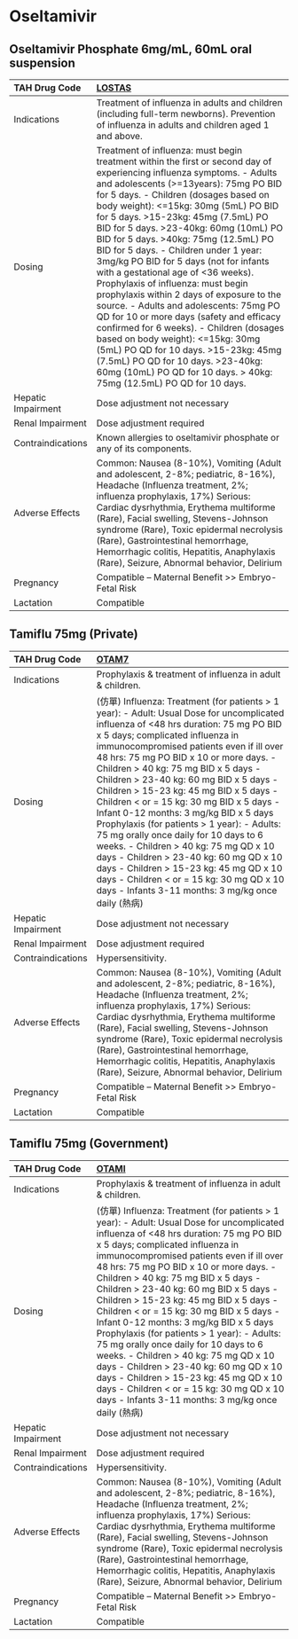 # Oseltamivir

## Oseltamivir Phosphate 6mg/mL, 60mL oral suspension

| TAH Drug Code      | [LOSTAS](https://www.tahsda.org.tw/drugs/hissearch.php?drug_code=LOSTAS)                                                                                                                                                                                                                                                                                                                                                                                                                                                                                                                                                                                                                                                                                                                                                                                                                                        |
|:-------------------|:----------------------------------------------------------------------------------------------------------------------------------------------------------------------------------------------------------------------------------------------------------------------------------------------------------------------------------------------------------------------------------------------------------------------------------------------------------------------------------------------------------------------------------------------------------------------------------------------------------------------------------------------------------------------------------------------------------------------------------------------------------------------------------------------------------------------------------------------------------------------------------------------------------------|
| Indications        | Treatment of influenza in adults and children (including full-term newborns). Prevention of influenza in adults and children aged 1 and above.                                                                                                                                                                                                                                                                                                                                                                                                                                                                                                                                                                                                                                                                                                                                                                  |
| Dosing             | Treatment of influenza: must begin treatment within the first or second day of experiencing influenza symptoms. - Adults and adolescents (>=13years): 75mg PO BID for 5 days. - Children (dosages based on body weight): <=15kg: 30mg (5mL) PO BID for 5 days. >15-23kg: 45mg (7.5mL) PO BID for 5 days. >23-40kg: 60mg (10mL) PO BID for 5 days. >40kg: 75mg (12.5mL) PO BID for 5 days. - Children under 1 year: 3mg/kg PO BID for 5 days (not for infants with a gestational age of <36 weeks). Prophylaxis of influenza: must begin prophylaxis within 2 days of exposure to the source. - Adults and adolescents: 75mg PO QD for 10 or more days (safety and efficacy confirmed for 6 weeks). - Children (dosages based on body weight): <=15kg: 30mg (5mL) PO QD for 10 days. >15-23kg: 45mg (7.5mL) PO QD for 10 days. >23-40kg: 60mg (10mL) PO QD for 10 days. > 40kg: 75mg (12.5mL) PO QD for 10 days. |
| Hepatic Impairment | Dose adjustment not necessary                                                                                                                                                                                                                                                                                                                                                                                                                                                                                                                                                                                                                                                                                                                                                                                                                                                                                   |
| Renal Impairment   | Dose adjustment required                                                                                                                                                                                                                                                                                                                                                                                                                                                                                                                                                                                                                                                                                                                                                                                                                                                                                        |
| Contraindications  | Known allergies to oseltamivir phosphate or any of its components.                                                                                                                                                                                                                                                                                                                                                                                                                                                                                                                                                                                                                                                                                                                                                                                                                                              |
| Adverse Effects    | Common: Nausea (8-10%), Vomiting (Adult and adolescent, 2-8%; pediatric, 8-16%), Headache (Influenza treatment, 2%; influenza prophylaxis, 17%) Serious: Cardiac dysrhythmia, Erythema multiforme (Rare), Facial swelling, Stevens-Johnson syndrome (Rare), Toxic epidermal necrolysis (Rare), Gastrointestinal hemorrhage, Hemorrhagic colitis, Hepatitis, Anaphylaxis (Rare), Seizure, Abnormal behavior, Delirium                                                                                                                                                                                                                                                                                                                                                                                                                                                                                            |
| Pregnancy          | Compatible – Maternal Benefit >> Embryo-Fetal Risk                                                                                                                                                                                                                                                                                                                                                                                                                                                                                                                                                                                                                                                                                                                                                                                                                                                              |
| Lactation          | Compatible                                                                                                                                                                                                                                                                                                                                                                                                                                                                                                                                                                                                                                                                                                                                                                                                                                                                                                      |

## Tamiflu 75mg (Private)

| TAH Drug Code      | [OTAM7](https://www.tahsda.org.tw/drugs/hissearch.php?drug_code=OTAM7)                                                                                                                                                                                                                                                                                                                                                                                                                                                                                                                                                                                                                                                                                                                                 |
|:-------------------|:-------------------------------------------------------------------------------------------------------------------------------------------------------------------------------------------------------------------------------------------------------------------------------------------------------------------------------------------------------------------------------------------------------------------------------------------------------------------------------------------------------------------------------------------------------------------------------------------------------------------------------------------------------------------------------------------------------------------------------------------------------------------------------------------------------|
| Indications        | Prophylaxis & treatment of influenza in adult & children.                                                                                                                                                                                                                                                                                                                                                                                                                                                                                                                                                                                                                                                                                                                                              |
| Dosing             | (仿單) Influenza: Treatment (for patients > 1 year): - Adult: Usual Dose for uncomplicated influenza of <48 hrs duration: 75 mg PO BID x 5 days; complicated influenza in immunocompromised patients even if ill over 48 hrs: 75 mg PO BID x 10 or more days. - Children > 40 kg: 75 mg BID x 5 days - Children > 23-40 kg: 60 mg BID x 5 days - Children > 15-23 kg: 45 mg BID x 5 days - Children < or = 15 kg: 30 mg BID x 5 days - Infant 0-12 months: 3 mg/kg BID x 5 days Prophylaxis (for patients > 1 year): - Adults: 75 mg orally once daily for 10 days to 6 weeks. - Children > 40 kg: 75 mg QD x 10 days - Children > 23-40 kg: 60 mg QD x 10 days - Children > 15-23 kg: 45 mg QD x 10 days - Children < or = 15 kg: 30 mg QD x 10 days - Infants 3-11 months: 3 mg/kg once daily (熱病) |
| Hepatic Impairment | Dose adjustment not necessary                                                                                                                                                                                                                                                                                                                                                                                                                                                                                                                                                                                                                                                                                                                                                                          |
| Renal Impairment   | Dose adjustment required                                                                                                                                                                                                                                                                                                                                                                                                                                                                                                                                                                                                                                                                                                                                                                               |
| Contraindications  | Hypersensitivity.                                                                                                                                                                                                                                                                                                                                                                                                                                                                                                                                                                                                                                                                                                                                                                                      |
| Adverse Effects    | Common: Nausea (8-10%), Vomiting (Adult and adolescent, 2-8%; pediatric, 8-16%), Headache (Influenza treatment, 2%; influenza prophylaxis, 17%) Serious: Cardiac dysrhythmia, Erythema multiforme (Rare), Facial swelling, Stevens-Johnson syndrome (Rare), Toxic epidermal necrolysis (Rare), Gastrointestinal hemorrhage, Hemorrhagic colitis, Hepatitis, Anaphylaxis (Rare), Seizure, Abnormal behavior, Delirium                                                                                                                                                                                                                                                                                                                                                                                   |
| Pregnancy          | Compatible – Maternal Benefit >> Embryo-Fetal Risk                                                                                                                                                                                                                                                                                                                                                                                                                                                                                                                                                                                                                                                                                                                                                     |
| Lactation          | Compatible                                                                                                                                                                                                                                                                                                                                                                                                                                                                                                                                                                                                                                                                                                                                                                                             |

## Tamiflu 75mg (Government)

| TAH Drug Code      | [OTAMI](https://www.tahsda.org.tw/drugs/hissearch.php?drug_code=OTAMI)                                                                                                                                                                                                                                                                                                                                                                                                                                                                                                                                                                                                                                                                                                                                 |
|:-------------------|:-------------------------------------------------------------------------------------------------------------------------------------------------------------------------------------------------------------------------------------------------------------------------------------------------------------------------------------------------------------------------------------------------------------------------------------------------------------------------------------------------------------------------------------------------------------------------------------------------------------------------------------------------------------------------------------------------------------------------------------------------------------------------------------------------------|
| Indications        | Prophylaxis & treatment of influenza in adult & children.                                                                                                                                                                                                                                                                                                                                                                                                                                                                                                                                                                                                                                                                                                                                              |
| Dosing             | (仿單) Influenza: Treatment (for patients > 1 year): - Adult: Usual Dose for uncomplicated influenza of <48 hrs duration: 75 mg PO BID x 5 days; complicated influenza in immunocompromised patients even if ill over 48 hrs: 75 mg PO BID x 10 or more days. - Children > 40 kg: 75 mg BID x 5 days - Children > 23-40 kg: 60 mg BID x 5 days - Children > 15-23 kg: 45 mg BID x 5 days - Children < or = 15 kg: 30 mg BID x 5 days - Infant 0-12 months: 3 mg/kg BID x 5 days Prophylaxis (for patients > 1 year): - Adults: 75 mg orally once daily for 10 days to 6 weeks. - Children > 40 kg: 75 mg QD x 10 days - Children > 23-40 kg: 60 mg QD x 10 days - Children > 15-23 kg: 45 mg QD x 10 days - Children < or = 15 kg: 30 mg QD x 10 days - Infants 3-11 months: 3 mg/kg once daily (熱病) |
| Hepatic Impairment | Dose adjustment not necessary                                                                                                                                                                                                                                                                                                                                                                                                                                                                                                                                                                                                                                                                                                                                                                          |
| Renal Impairment   | Dose adjustment required                                                                                                                                                                                                                                                                                                                                                                                                                                                                                                                                                                                                                                                                                                                                                                               |
| Contraindications  | Hypersensitivity.                                                                                                                                                                                                                                                                                                                                                                                                                                                                                                                                                                                                                                                                                                                                                                                      |
| Adverse Effects    | Common: Nausea (8-10%), Vomiting (Adult and adolescent, 2-8%; pediatric, 8-16%), Headache (Influenza treatment, 2%; influenza prophylaxis, 17%) Serious: Cardiac dysrhythmia, Erythema multiforme (Rare), Facial swelling, Stevens-Johnson syndrome (Rare), Toxic epidermal necrolysis (Rare), Gastrointestinal hemorrhage, Hemorrhagic colitis, Hepatitis, Anaphylaxis (Rare), Seizure, Abnormal behavior, Delirium                                                                                                                                                                                                                                                                                                                                                                                   |
| Pregnancy          | Compatible – Maternal Benefit >> Embryo-Fetal Risk                                                                                                                                                                                                                                                                                                                                                                                                                                                                                                                                                                                                                                                                                                                                                     |
| Lactation          | Compatible                                                                                                                                                                                                                                                                                                                                                                                                                                                                                                                                                                                                                                                                                                                                                                                             |


